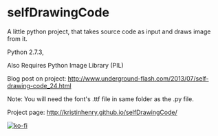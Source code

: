 selfDrawingCode
===============

A little python project, that takes source code as input and draws image from it.

Python 2.7.3,

Also Requires Python Image Library (PIL)

Blog post on project: http://www.underground-flash.com/2013/07/self-drawing-code_24.html

Note:  You will need the font's .ttf file in same folder as the .py file.

Project page: http://kristinhenry.github.io/selfDrawingCode/



[![ko-fi](https://www.ko-fi.com/img/donate_sm.png)](https://ko-fi.com/S6S36A7G)
